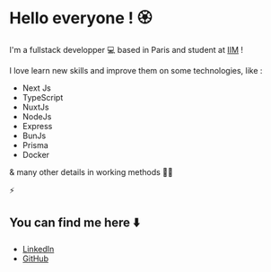 <!--
**Lucas-Huerta/Lucas-Huerta** is a ✨ _special_ ✨ repository because its `README.md` (this file) appears on your GitHub profile.
-->

# Hello everyone ! 🏵️

I'm a fullstack developper 💻 based in Paris and student at [IIM](https://www.iim.fr/) !

I love learn new skills and improve them on some technologies, like :

- Next Js
- TypeScript
- NuxtJs
- NodeJs
- Express
- BunJs
- Prisma
- Docker

& many other details in working methods 👨‍💻

⚡️

## You can find me here ⬇️

- [LinkedIn](https://www.linkedin.com/in/lucas-huerta13/)
- [GitHub](https://github.com/Lucas-Huerta)
